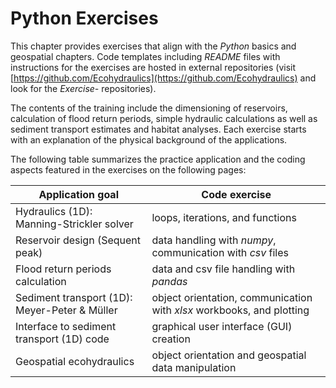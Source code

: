 # Python Exercises

This chapter provides exercises that align with the *Python* basics and geospatial chapters. Code templates including *README* files with instructions for the exercises are hosted in external repositories (visit [https://github.com/Ecohydraulics](https://github.com/Ecohydraulics) and look for the *Exercise-* repositories).

The contents of the training include the dimensioning of reservoirs, calculation of flood return periods, simple hydraulic calculations as well as sediment transport estimates and habitat analyses. Each exercise starts with an explanation of the physical background of the applications.

The following table summarizes the practice application and the coding aspects featured in the exercises on the following pages:

| Application goal                              | Code exercise                                                         |
|-----------------------------------------------|-----------------------------------------------------------------------|
| Hydraulics (1D): Manning-Strickler solver     | loops, iterations, and functions                                      |
| Reservoir design (Sequent peak)               | data handling with *numpy*, communication with *csv* files            |
| Flood return periods calculation              | data and csv file handling with *pandas*                              |
| Sediment transport (1D): Meyer-Peter & Müller | object orientation, communication with *xlsx* workbooks, and plotting |
| Interface to sediment transport (1D) code     | graphical user interface (GUI) creation                               |
| Geospatial ecohydraulics                      | object orientation and geospatial data manipulation                   |


